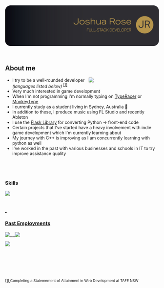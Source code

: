 <p>
  <a href="https://github.com/JoshuaDanielRose">
    <img
      align="center"
      src="https://github.com/JoshuaDanielRose/JoshuaDanielRose/blob/main/res/MAIN.jpg?raw=true"
    </img>
  </a>
</p>

<br>

<h2>About me</h2>
<p>
  <a href="https://github.com/kittinan/spotify-github-profile">
    <img 
      align="right" 
      width="230px"
      src="https://spotify-github-profile.vercel.app/api/view?uid=q8hkj695x2mvn1uypwrtbvbge&cover_image=true&theme=default&bar_color=53b14f&bar_color_cover=true"
    </img>
  </a>
</p>
<p width="20px">
  <!--<h2 align="left">About Me</h2>---!>
  <ul>
    <li>I try to be a well-rounded developer <i>(languages listed below)</i> <sup><a href="#links">[1]</a></sup></li>
    <li>Very much interested in game development</li>
    <li>When I'm not programming I'm normally typing on <a href="https://play.typeracer.com/">TypeRacer</a> or <a href="https://monkeytype.com/">MonkeyType</a></li>
    <li>I currently study as a student living in Sydney, Australia 🦘</li>
    <li>In addition to these, I produce music using FL Studio and recently Ableton</li>
    <li>I use the <a href="https://flask.palletsprojects.com/en/2.1.x/">Flask Library</a> for converting Python → front-end code</li>
    <li>Certain projects that I've started have a heavy involvement with indie game development which I'm currently learning about</li>
    <li>My journey with C++ is improving as I am concurrently learning with python as well</li>
    <li>I've worked in the past with various businesses and schools in IT to try improve assistance quality</li>
  </ul>
</p>


<!-- 
        EMPTY BOX TO FILL SPACE BELOW 
        <img align="center" height="10px"></img>
--!>

<h2>&nbsp</h2>

<p>
  <h3>Skills</h3>
  <a href="https://skillicons.dev">
  <img src="https://skillicons.dev/icons?i=vim,neovim,bash,py,html,css,js,react&theme=light"/>
</p>

<h2>&nbsp</h2>

<p>
  <h3 align="left">Past Employments</h3>
  <a href="https://www.bravurasolutions.com/australia/">
    <kbd><img 
      align="center" 
      height="65" 
      src="https://cpp-prod-seek-company-image-uploads.s3.ap-southeast-2.amazonaws.com/814426/logo/657ae531-bcca-11ea-86d1-e52bae5cc086.png"/>
     </kbd>
  </a>
  <a href="https://centelon.com/">
    &nbsp;
    <kbd><img 
      align="center" 
      height="65" 
      src="https://res.cloudinary.com/crunchbase-production/image/upload/c_lpad,f_auto,q_auto:eco,dpr_1/cihaxvnkshd6s5flqmut"/>
    </kbd>
  </a>
</p>

<p>
  <a href="https://github.com/JoshuaDRose/github-readme-stats">
    <img 
      src="https://github-readme-stats.vercel.app/api/wakatime?username=JoshuaDanielRose&custom_title=Wakatime%20Statistics&layout=compact">
    </img>
  </a>
</p>



<h2>&nbsp</h2>



&nbsp<p id="fs-1"><sup><a href="#about-me">[1] </a>Completing a Statemement of Attainment in Web Development at TAFE NSW</sup></p>










<!--===============================================================================================================================================================--!>
<!-- 
                                                                𝗛𝗜𝗗𝗗𝗘𝗡 𝗘𝗟𝗘𝗠𝗘𝗡𝗧𝗦
                                          <p>
                                            <h2 align="left">Current Projects</h2>
                                            <a href="https://github.com/JoshuaDRose/framework/">
                                              <img 
                                                align="center" 
                                                src="https://github-readme-stats.vercel.app/api/pin/?username=JoshuaDRose&repo=framework"
                                              </img>
                                            </a>
                                          </p>
                                          <p> 
<p id="fs-2"><sup><a href="#languages">[2] </a>I understand these are markup languages however I'm including them as they are worth noting</sup></p>
<p id="fs-3"><sup><a href="#languages">[3] </a>I learned powershell throughout my late primary years as a student when messing around with computers</sup></p>
</div>

                                          <p>
                                            <h2 align="left">Languages</h2>
                                            <ul>
                                              <li>python3</li>
                                              <li>css/html/rtf<sup><a href="#links"> [2]</a></sup></li>
                                              <li>powershell<sup><a href="#links"> [3]</a></sup></li>
                                            </ul>
                                          </p>

--!>
<!--===============================================================================================================================================================--!>
